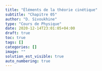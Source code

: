 ```yaml
---
title: "Éléments de la théorie cinétique"
subtitle: "Chapitre 05"
author: "D. Sivoukhine"
type: "Cours de Physique"
date: 2020-12-14T23:01:05+04:00
draft: true
toc: true
tags: []
categories: []
image: ""
solution_est_visible: true
auto_numbering: true
---
```

